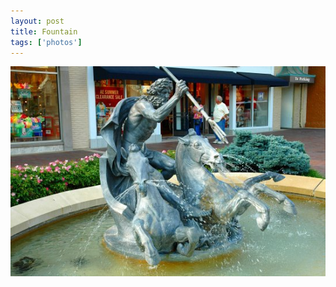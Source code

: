 ```yaml
---
layout: post
title: Fountain
tags: ['photos']
---
```


![Horse :: Nikon D70 : 1/200s : f/6.3 : ISO 200](/media/2005/08/horse.jpg)
